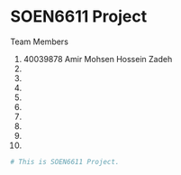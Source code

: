 # SOEN6611 Project

Team Members
1) 40039878 Amir Mohsen Hossein Zadeh
2) 
3) 
4)
5) 
6) 
7) 
8) 
9) 
10) 

```sh
# This is SOEN6611 Project. 
```

